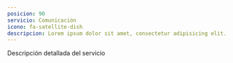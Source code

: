 ```yaml
---
posicion: 90
servicio: Comunicación
icono: fa-satellite-dish
descripcion: Lorem ipsum dolor sit amet, consectetur adipisicing elit. Minima maxime quam architecto quo inventore harum ex magni, dicta impedit.
---
```

Descripción detallada del servicio
